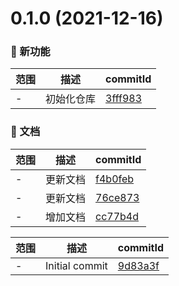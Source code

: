 # 0.1.0 (2021-12-16)

### 🌟 新功能
范围|描述|commitId
--|--|--
 - | 初始化仓库 | [3fff983](https://github.com/dengBox/studay-3D/commit/3fff983)


### 📝 文档
范围|描述|commitId
--|--|--
 - | 更新文档 | [f4b0feb](https://github.com/dengBox/studay-3D/commit/f4b0feb)
 - | 更新文档 | [76ce873](https://github.com/dengBox/studay-3D/commit/76ce873)
 - | 增加文档 | [cc77b4d](https://github.com/dengBox/studay-3D/commit/cc77b4d)


范围|描述|commitId
--|--|--
 - | Initial commit | [9d83a3f](https://github.com/dengBox/studay-3D/commit/9d83a3f)

